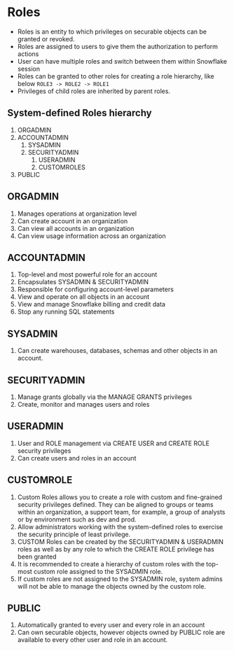 Roles
======

* Roles is an entity to which privileges on securable objects can be granted or revoked.
* Roles are assigned to users to give them the authorization to perform actions
* User can have multiple roles and switch between them within Snowflake session
* Roles can be granted to other roles for creating a role hierarchy, like below
	`ROLE3 -> ROLE2 -> ROLE1`
* Privileges of child roles are inherited by parent roles.


System-defined Roles hierarchy
--------------------------------
1. ORGADMIN
2. ACCOUNTADMIN
   1. SYSADMIN
   2. SECURITYADMIN
	  1. USERADMIN
	  2. CUSTOMROLES
3. PUBLIC

ORGADMIN
---------
1. Manages operations at organization level
2. Can create account in an organization
3. Can view all accounts in an organization
4. Can view usage information across an organization


ACCOUNTADMIN
-------------
1. Top-level and most powerful role for an account
2. Encapsulates SYSADMIN & SECURITYADMIN
3. Responsible for configuring account-level parameters
4. View and operate on all objects in an account
5. View and manage Snowflake billing and credit data
6. Stop any running SQL statements

SYSADMIN
---------
1. Can create warehouses, databases, schemas and other objects in an account.

SECURITYADMIN
--------------
1. Manage grants globally via the MANAGE GRANTS privileges
2. Create, monitor and manages users and roles

USERADMIN
-------------
   1. User and ROLE management via CREATE USER and CREATE ROLE security privileges
   2. Can create users and roles in an account

CUSTOMROLE
----------
   1. Custom Roles allows you to create a role with custom and fine-grained security privileges defined.
   		They can be aligned to groups or teams within an organization, a support team, for example, a group 
		of analysts or by environment such as dev and prod.
   2. Allow administrators working with the system-defined roles to exercise the security principle of least privilege.
   3. CUSTOM Roles can be created by the SECURITYADMIN & USERADMIN roles as well as by any role to which the CREATE ROLE privilege has been granted
   4. It is recommended to create a hierarchy of custom roles with the top-most custom role assigned to the SYSADMIN role.
   5. If custom roles are not assigned to the SYSADMIN role, system admins will not be able to manage the objects owned by the custom role.

PUBLIC
--------
1. Automatically granted to every user and every role in an account
2. Can own securable objects, however objects owned by PUBLIC role are available to every other user and role in an account.

